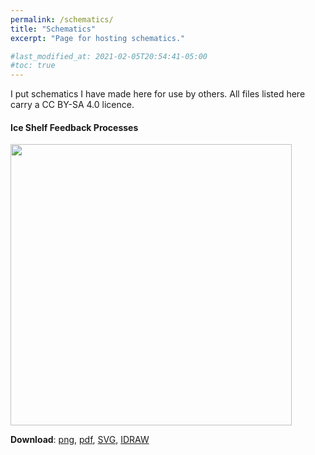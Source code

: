 ```yaml
---
permalink: /schematics/
title: "Schematics"
excerpt: "Page for hosting schematics."

#last_modified_at: 2021-02-05T20:54:41-05:00
#toc: true
---
```

I put schematics I have made here for use by others. All files listed here carry a CC BY-SA 4.0 licence.

#### Ice Shelf Feedback Processes
<img align = "centre" src="../assets/schematics/fig0_mountains.png" alt="" title="" width="450" />


**Download**: [png]("../assets/schematics/shelf_feedbacks.png"), [pdf]("../assets/schematics/shelf_feedbacks.pdf"), [SVG]("../assets/schematics/shelf_feedbacks.svg"), [IDRAW]("../assets/schematics/shelf_feedbacks.IDRAW") 
